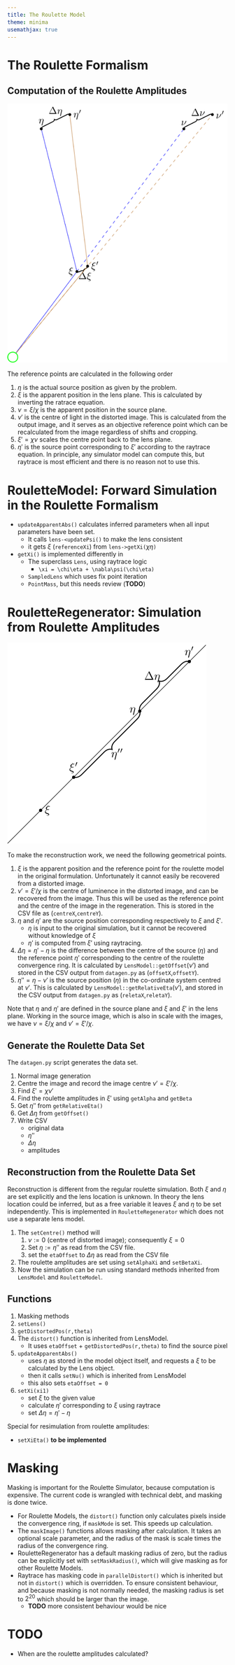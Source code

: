```yaml
---
title: The Roulette Model
theme: minima
usemathjax: true
---
```


# The Roulette Formalism


## Computation of the Roulette Amplitudes

![Geometry of source and image points](points.svg)

The reference points are calculated in the following order

1. $\eta$ is the actual source position as given by the problem.
1. $\xi$ is the apparent position in the lens plane.
   This is calculated by inverting the ratrace equation.
2. $\nu=\xi/\chi$ is the apparent position in the source plane.
4. $\nu'$ is the centre of light in the distorted image.
   This is calculated from the output image, and it serves as
   an objective reference point which can be recalculated from the
   image regardless of shifts and cropping.
5. $\xi'=\chi\nu$ scales the centre point back to the lens plane.
5. $\eta'$ is the source point corresponding to $\xi'$ according
   to the raytrace equation.
   In principle, any simulator model can compute this, but raytrace
   is most efficient and there is no reason not to use this.


# RouletteModel: Forward Simulation in the Roulette Formalism 

+ `updateApparentAbs()` calculates inferred parameters when all
  input parameters have been set.
    + It calls `lens-<updatePsi()` to make the lens consistent
    + it gets $\xi$ (`referenceXi`) from `lens->getXi(`$\chi\eta$`)`
+ `getXi()` is implemented differently in
    + The superclass `Lens`, using raytrace logic
        + `\xi = \chi\eta + \nabla\psi(\chi\eta)`
    + `SampledLens` which uses fix point iteration
    + `PointMass`, but this needs review (**TODO**)

# RouletteRegenerator: Simulation from Roulette Amplitudes 

![Geometry of source and image points](relativeeta.svg)

To make the reconstruction work, we need the following geometrical 
points.

1.  $\xi$ is the apparent position and the reference point for the
    roulette model in the original formulation.  Unfortunately
    it cannot easily be recovered from a distorted image.
2.  $\nu'=\xi'/\chi$ is the centre of luminence in the distorted image, and
    can be recovered from the image.
    Thus this will be used as the reference point and the centre of the
    image in the regeneration.
    This is stored in the CSV file as (`centreX`,`centreY`).
3.  $\eta$ and $\eta'$ are the source position corresponding respectively
    to $\xi$ and $\xi'$.
    - $\eta$ is input to the original simulation, but it cannot be recovered
      without knowledge of $\xi$
    - $\eta'$ is computed from $\xi'$ using raytracing.
4.  $\Delta\eta=\eta'-\eta$ is the difference between the centre of the source
    ($\eta$) and the reference point $\eta'$ corresponding to the centre of the
    roulette convergence ring.
    It is calculated by `LensModel::getOffset`$(\nu')$ 
    and stored in the CSV output from `datagen.py` as (`offsetX`,`offsetY`).
4.  $\eta''=\eta-\nu'$ is the source position ($\eta$) in the co-ordinate system
    centred at $\nu'$.  This is calculated by `LensModel::getRelativeEta`$(\nu')$,
    and stored in the CSV output from `datagen.py` as
    (`reletaX`,`reletaY`).

Note that $\eta$ and $\eta'$ are defined in the source plane and $\xi$ and $\xi'$
in the lens plane.  Working in the source image, which is also in scale with the
images, we have $\nu=\xi/\chi$ and $\nu'=\xi'/\chi$.

## Generate the Roulette Data Set

The `datagen.py` script generates the data set.

1.  Normal image generation
2.  Centre the image and record the image centre $\nu'=\xi'/\chi$.
3.  Find $\xi'=\chi\nu'$
4.  Find the roulette amplitudes in $\xi'$ using `getAlpha` and `getBeta`
4.  Get $\eta''$ from `getRelativeEta()`
5.  Get $\Delta\eta$ from `getOffset()`
5.  Write CSV
    - original data
    - $\eta''$
    - $\Delta\eta$
    - amplitudes

## Reconstruction from the Roulette Data Set

Reconstruction is different from the regular roulette simulation.
Both $\xi$ and $\eta$ are set explicitly and the lens location is unknown.
In theory the lens location could be inferred, but as a free variable it leaves
$\xi$ and $\eta$ to be set independently.
This is implemented in `RouletteRegenerator` which does not use a separate lens
model.

1. The `setCentre()` method will
    1. $\nu := 0$ (centre of distorted image); consequently $\xi=0$
    2. Set $\eta := \eta''$ as read from the CSV file.
    2. set the `etaOffset` to $\Delta\eta$ as read from the CSV file
2. The roulette amplitudes are set using `setAlphaXi` and `setBetaXi`.
3. Now the simulation can be run using standard methods inherited from
   `LensModel` and `RouletteModel`.

## Functions

1. Masking methods
2. `setLens()`
3. `getDistortedPos(r,theta)`
4. The `distort()` function is inherited from LensModel.
    + It uses `etaOffset` + `getDistortedPos(r,theta)` to find the source pixel
5. `updateApparentAbs()`
    + uses $\eta$ as stored in the model object itself, and requests a $\xi$ to be
      calculated by the Lens object.
    + then it calls `setNu()` which is inherited from LensModel
    + this also sets `etaOffset = 0`
6. `setXi(xi1)`
    + set $\xi$ to the given value
    + calculate $\eta'$ corresponding to $\xi$ using raytrace
    + set $\Delta\eta=\eta'-\eta$

Special for resimulation from roulette amplitudes:

+ `setXiEta()` **to be implemented**

# Masking

Masking is important for the Roulette Simulator, because computation
is expensive.  The current code is wrangled with technical debt, and
masking is done twice.

+ For Roulette Models, the `distort()` function only calculates pixels
  inside the convergence ring, if `maskMode` is set.
  This speeds up calculation.
+ The `maskImage()` functions allows masking after calculation.
  It takes an optional scale parameter, and the radius of the mask is
  scale times the radius of the convergence ring.
+ RouletteRegenerator has a default masking radius of zero, but the
  radius can be explicitly set with `setMaskRadius()`, which will
  give masking as for other Roulette Models.
+ Raytrace has masking code in `parallelDistort()` which is inherited
  but not in `distort()` which is overridden.
  To ensure consistent behaviour, and because masking is not normally
  needed, the masking radius is set to $2^{20}$ which should be larger
  than the image.
    + **TODO** more consistent behaviour would be nice

# TODO

+ When are the roulette amplitudes calculated?
